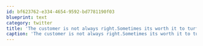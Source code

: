 ```yaml
---
id: bf623762-e334-4654-9592-bd7781190f03
blueprint: text
category: twitter
title: 'The customer is not always right.Sometimes its worth it to turf bad clients.'
caption: 'The customer is not always right.Sometimes its worth it to turf bad clients.'
---
```

